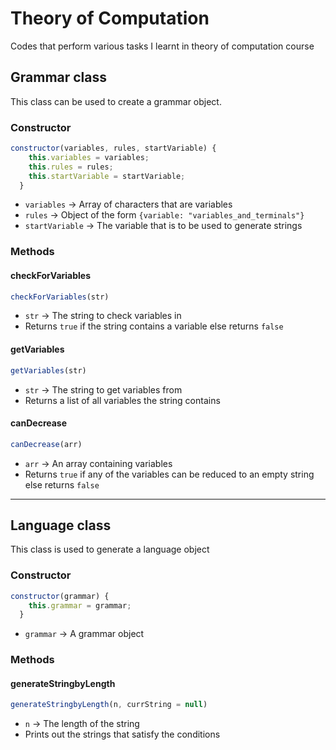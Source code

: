 # Theory of Computation
Codes that perform various tasks I learnt in theory of computation course

## Grammar class
This class can be used to create a grammar object.
### Constructor
```js
constructor(variables, rules, startVariable) {
    this.variables = variables;
    this.rules = rules;
    this.startVariable = startVariable;
  }
```
- `variables` -> Array of characters that are variables
- `rules` -> Object of the form `{variable: "variables_and_terminals"}`
- `startVariable` -> The variable that is to be used to generate strings

### Methods
#### checkForVariables
```js
checkForVariables(str)
```
- `str` -> The string to check variables in
- Returns `true` if the string contains a variable else returns `false`

#### getVariables
```js
getVariables(str)
```
- `str` -> The string to get variables from
- Returns a list of all variables the string contains

#### canDecrease
```js
canDecrease(arr)
```
- `arr` -> An array containing variables 
- Returns `true` if any of the variables can be reduced to an empty string else returns `false`

---
## Language class
This class is used to generate a language object
### Constructor
```js
constructor(grammar) {
    this.grammar = grammar;
  }
```
- `grammar` -> A grammar object

### Methods
#### generateStringbyLength
```js
generateStringbyLength(n, currString = null)
```
- `n` -> The length of the string
- Prints out the strings that satisfy the conditions
